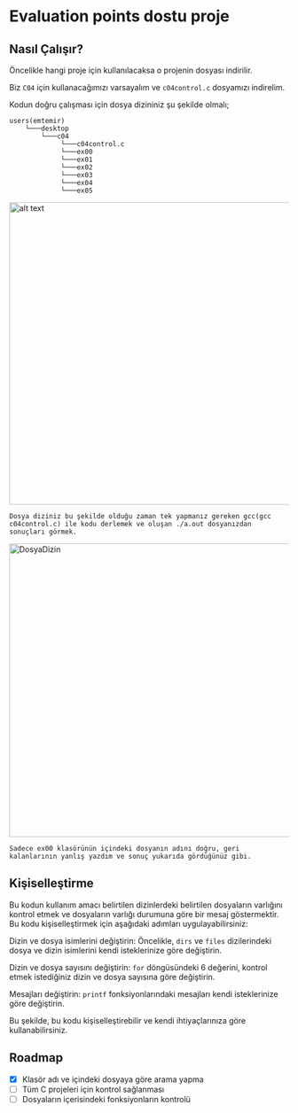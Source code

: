 # Evaluation points dostu proje

## Nasıl Çalışır?
Öncelikle hangi proje için kullanılacaksa o projenin dosyası indirilir.

Biz `C04` için kullanacağımızı varsayalım ve `c04control.c` dosyamızı indirelim.

Kodun doğru çalışması için dosya dizininiz şu şekilde olmalı;

    users(emtemir)
        └───desktop
            └───c04   
                 └───c04control.c
                 └───ex00
                 └───ex01
                 └───ex02
                 └───ex03
                 └───ex04
                 └───ex05
<img src="https://i.hizliresim.com/spf8es3.png" alt="alt text" width="961" height="546">
                 
`Dosya diziniz bu şekilde olduğu zaman tek yapmanız gereken gcc(gcc c04control.c) ile kodu derlemek ve oluşan ./a.out dosyanızdan sonuçları görmek.`

<img src="https://i.hizliresim.com/3py9ci4.png" alt="DosyaDizin" width="1011" height="530">

`Sadece ex00 klasörünün içindeki dosyanın adını doğru, geri kalanlarının yanlış yazdım ve sonuç yukarıda gördüğünüz gibi.`

## Kişiselleştirme
Bu kodun kullanım amacı belirtilen dizinlerdeki belirtilen dosyaların varlığını kontrol etmek ve dosyaların varlığı durumuna göre bir mesaj göstermektir. Bu kodu kişiselleştirmek için aşağıdaki adımları uygulayabilirsiniz:

Dizin ve dosya isimlerini değiştirin: Öncelikle, `dirs` ve `files` dizilerindeki dosya ve dizin isimlerini kendi isteklerinize göre değiştirin.

Dizin ve dosya sayısını değiştirin: `for` döngüsündeki 6 değerini, kontrol etmek istediğiniz dizin ve dosya sayısına göre değiştirin.

Mesajları değiştirin: `printf` fonksiyonlarındaki mesajları kendi isteklerinize göre değiştirin.

Bu şekilde, bu kodu kişiselleştirebilir ve kendi ihtiyaçlarınıza göre kullanabilirsiniz.

## Roadmap

- [x] Klasör adı ve içindeki dosyaya göre arama yapma
- [ ] Tüm C projeleri için kontrol sağlanması
- [ ] Dosyaların içerisindeki fonksiyonların kontrolü
